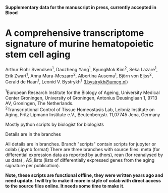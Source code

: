 <B>Supplementary data for the manuscript in press, currently accepted in Blood</B>

<h1>A comprehensive transcriptome signature of murine hematopoietic stem cell aging</h1>

Arthur Flohr Svendsen<sup>1</sup>, Daozheng Yang<sup>1</sup>, KyungMok Kim<sup>2</sup>, Seka Lazare<sup>1</sup>, Erik Zwart<sup>1</sup>, Anna Mura-Meszaro<sup>2</sup>, Albertina Ausema<sup>1</sup>, Björn von Eijss<sup>2</sup>, Gerald de Haan<sup>1</sup>, Leonid V. Bystrykh<sup>1</sup> (l.bystrykh@umcg.nl) 

<sup>1</sup>European Research Institute for the Biology of Ageing, University Medical Center Groningen, University of Groningen, Antonius Deusinglaan 1, 9713 AV, Groningen, The Netherlands. <br>
<sup>2</sup>Transcriptional Control of Tissue Homeostasis Lab, Leibniz Institute on Aging, Fritz Lipmann Institute e.V., Beutenbergstr. 11,07745 Jena, Germany

Mostly python scripts by biologist for biologists

Details are in the branches

All details are in branches. Branch "scripts" contain scripts for jupyter or colab (.ipynb format)
There are three branches with source files: meta (for differential expression data as reported by authors), rean (for reanalysed by us data) , AS_lists (lists of differentially expressed genes from the aging signature per publication).

<B> Note, these scripts are functional offline, they were written years ago and need update. I will try to make it more in style of colab with direct access to the source files online. It needs some time to make it. </B> 
